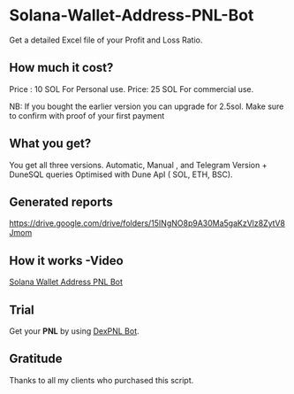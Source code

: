 # Solana-Wallet-Address-PNL-Bot
Get  a detailed Excel file of your Profit and Loss Ratio.  

## How much it cost?

Price : 10 SOL For Personal use.
Price:  25 SOL For commercial use.

NB: If you bought the earlier version you can upgrade for 2.5sol. Make sure to confirm with proof of your first payment

## What you get?
You get all three versions. Automatic, Manual , and Telegram Version + DuneSQL queries Optimised with Dune ApI ( SOL, ETH, BSC).

## Generated reports 
https://drive.google.com/drive/folders/15INgNO8p9A30Ma5gaKzVlz8ZytV8Jmom

## How it works -Video
[Solana Wallet Address PNL Bot](https://www.youtube.com/watch?v=C4f4RA-mLbc&t=166s&ab_channel=HenryTirla)

## Trial

Get your **PNL** by using [DexPNL Bot](https://t.me/dexpnl_bot). 


## Gratitude


Thanks to all my clients who purchased this script.
